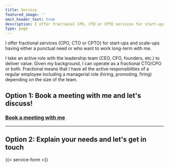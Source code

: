 ```yaml
---
title: Service
featured_image: ''
omit_header_text: true
description: I offer fractional CPO, CTO or CPTO services for start-ups and scale ups
type: page
---
```


I offer fractional services (CPO, CTO or CPTO) for start-ups and scale-ups having either a punctual need or who want to work long-term with me.

I take an active role with the leadership team (CEO, CFO, founders, etc.) to deliver value. Given my background, I can operate as a fractional CTO/CPO or both.
Fractional means that I have all the active responsibilties of a regular employee including a managerial role (hiring, promoting, firing) depending on the size of the team.

## Option 1: Book a meeting with me and let's discuss!

### [Book a meeting with me](https://cal.com/optimist/30min)

----------

## Option 2: Explain your needs and let's get in touch

{{< service-form >}}


